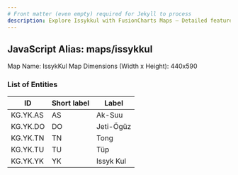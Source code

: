 ```yaml
---
# Front matter (even empty) required for Jekyll to process
description: Explore Issykkul with FusionCharts Maps – Detailed features for seamless integration. Try now & enhance your data visualization today! 
---
```


## JavaScript Alias: maps/issykkul

Map Name: IssykKul Map
Dimensions (Width x Height): 440x590

### List of Entities

ID | Short label | Label
---|---|---|
KG.YK.AS|AS|Ak-Suu
KG.YK.DO|DO|Jeti-Ögüz
KG.YK.TN|TN|Tong
KG.YK.TU|TU|Tüp
KG.YK.YK|YK|Issyk Kul